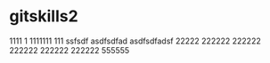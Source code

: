 # gitskills2
1111
1 1111111
111 
ssfsdf
asdfsdfad
asdfsdfadsf
22222
222222
222222
222222
222222
222222
555555